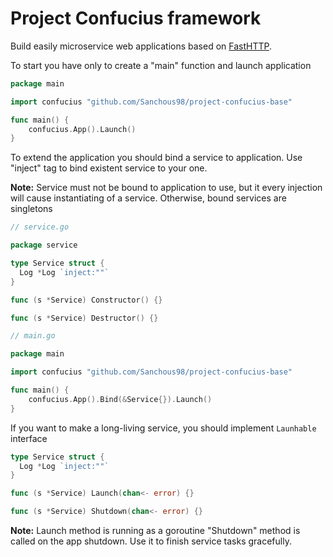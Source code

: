 # Project Confucius framework

Build easily microservice web applications based on [FastHTTP](https://github.com/valyala/fasthttp).

To start you have only to create a "main" function and launch application

```go
package main

import confucius "github.com/Sanchous98/project-confucius-base"

func main() {
	confucius.App().Launch()
}
```

To extend the application you should bind a service to application. Use "inject" tag to bind existent service to your one. 

**Note:** Service must not be bound to application to use, but it every injection will cause instantiating of a service. Otherwise, bound services are singletons
```go
// service.go

package service

type Service struct {
  Log *Log `inject:""`
}

func (s *Service) Constructor() {}

func (s *Service) Destructor() {}
```
```go
// main.go

package main

import confucius "github.com/Sanchous98/project-confucius-base"

func main() {
	confucius.App().Bind(&Service{}).Launch()
}
```

If you want to make a long-living service, you should implement ```Launhable``` interface
```go
type Service struct {
  Log *Log `inject:""`
}

func (s *Service) Launch(chan<- error) {}

func (s *Service) Shutdown(chan<- error) {}
```
**Note:** Launch method is running as a goroutine
"Shutdown" method is called on the app shutdown. Use it to finish service tasks gracefully.

